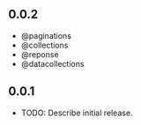 ## 0.0.2

* @paginations
* @collections
* @reponse
* @datacollections

## 0.0.1

* TODO: Describe initial release.
